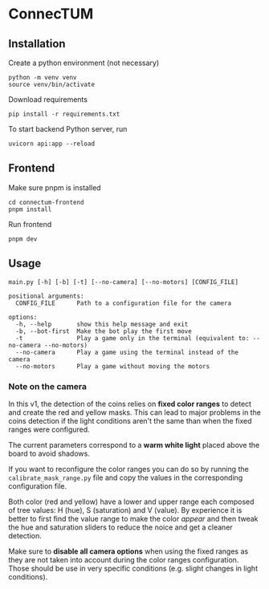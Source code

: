 # ConnecTUM

## Installation
Create a python environment (not necessary)
```
python -m venv venv
source venv/bin/activate
```

Download requirements
```
pip install -r requirements.txt
```
To start backend Python server, run
```
uvicorn api:app --reload
```

## Frontend
Make sure pnpm is installed
```
cd connectum-frontend
pnpm install
```
Run frontend
```
pnpm dev
```

## Usage
```
main.py [-h] [-b] [-t] [--no-camera] [--no-motors] [CONFIG_FILE]

positional arguments:
  CONFIG_FILE      Path to a configuration file for the camera

options:
  -h, --help       show this help message and exit
  -b, --bot-first  Make the bot play the first move
  -t               Play a game only in the terminal (equivalent to: --no-camera --no-motors)
  --no-camera      Play a game using the terminal instead of the camera
  --no-motors      Play a game without moving the motors
```

### Note on the camera
In this v1, the detection of the coins relies on **fixed color ranges** to detect and create the red and yellow masks.
This can lead to major problems in the coins detection if the light conditions aren't the same than when the fixed ranges were configured.

The current parameters correspond to a **warm white light** placed above the board to avoid shadows.

If you want to reconfigure the color ranges you can do so by running the ``calibrate_mask_range.py`` file and copy the values in the corresponding configuration file.

Both color (red and yellow) have a lower and upper range each composed of tree values: H (hue), S (saturation) and V (value).
By experience it is better to first find the value range to make the color *appear* and then tweak the hue and saturation sliders to reduce the noice and get a cleaner detection.

Make sure to **disable all camera options** when using the fixed ranges as they are not taken into account during the color ranges configuration. Those should be use in very specific conditions (e.g. slight changes in light conditions).
